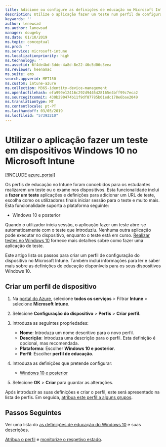 ```yaml
---
title: Adicione ou configure as definições de educação no Microsoft Intune – Azure | Documentos da Microsoft
description: Utilize o aplicação fazer um teste num perfil de configuração do dispositivo no Windows 10 e dispositivos posteriores no Microsoft Intune. Criar um perfil de configuração usando settiings educação e introduza um URL de aplicação de teste, escolha como os utilizadores início de sessão, monitorizar a tela durante o teste e permitirem ou impedem a sugestões de texto durante o teste.
keywords: ''
author: lenewsad
ms.author: lanewsad
manager: dougeby
ms.date: 01/10/2019
ms.topic: conceptual
ms.prod: ''
ms.service: microsoft-intune
ms.localizationpriority: high
ms.technology: ''
ms.assetid: 6f4de4bd-3dde-4a8d-8e22-46c5d06c3eea
ms.reviewer: heenamac
ms.suite: ems
search.appverid: MET150
ms.custom: intune-azure
ms.collection: M365-identity-device-management
ms.openlocfilehash: efa990e12416c292d9446428165e4bff99c7eca2
ms.sourcegitcommit: 430b290474b11f9df87785b01edc178e6bae2049
ms.translationtype: MT
ms.contentlocale: pt-PT
ms.lasthandoff: 03/05/2019
ms.locfileid: "57393210"
---
```

# <a name="use-the-take-a-test-app-on-windows-10-devices-in-microsoft-intune"></a>Utilizar o aplicação fazer um teste em dispositivos Windows 10 no Microsoft Intune

[!INCLUDE [azure_portal](./includes/azure_portal.md)]

Os perfis de educação no Intune foram concebidos para os estudantes realizarem um teste ou o exame nos dispositivos. Esta funcionalidade inclui a **fazer um teste** aplicações e definições para adicionar um URL de teste, escolha como os utilizadores finais iniciar sessão para o teste e muito mais. Esta funcionalidade suporta a plataforma seguinte:

- Windows 10 e posterior

Quando o utilizador inicia sessão, o aplicação fazer um teste abre-se automaticamente com o teste que introduziu. Nenhuma outra aplicação pode executar no dispositivo, enquanto o teste está em curso. [Realizar testes no Windows 10](https://docs.microsoft.com/education/windows/take-tests-in-windows-10) fornece mais detalhes sobre como fazer uma aplicação de teste.

Este artigo lista os passos para criar um perfil de configuração do dispositivo no Microsoft Intune. Também inclui informações para ler e saber mais sobre as definições de educação disponíveis para os seus dispositivos Windows 10.

## <a name="create-a-device-profile"></a>Criar um perfil de dispositivo

1. Na [portal do Azure](https://portal.azure.com), selecione **todos os serviços** > Filtrar **Intune** > selecione **Microsoft Intune**.
2. Selecione **Configuração do dispositivo** > **Perfis** > **Criar perfil**.
3. Introduza as seguintes propriedades:

    - **Nome**: Introduza um nome descritivo para o novo perfil.
    - **Descrição**: Introduza uma descrição para o perfil. Esta definição é opcional, mas recomendada.
    - **Plataforma**: Escolher **Windows 10 e posterior**.
    - **Perfil**: Escolher **perfil de educação**.

4. Introduza as definições que pretende configurar:

    - [Windows 10 e posterior](education-settings-windows.md)

5. Selecione **OK** > **Criar** para guardar as alterações.

Após introduzir as suas definições e criar o perfil, este será apresentado na lista de perfis. Em seguida, [atribua este perfil a alguns grupos](device-profile-assign.md).

## <a name="next-steps"></a>Passos Seguintes

Ver uma lista do [as definições de educação do Windows 10](education-settings-windows.md) e suas descrições.

[Atribua o perfil](device-profile-assign.md) e [monitorize o respetivo estado](device-profile-monitor.md).
